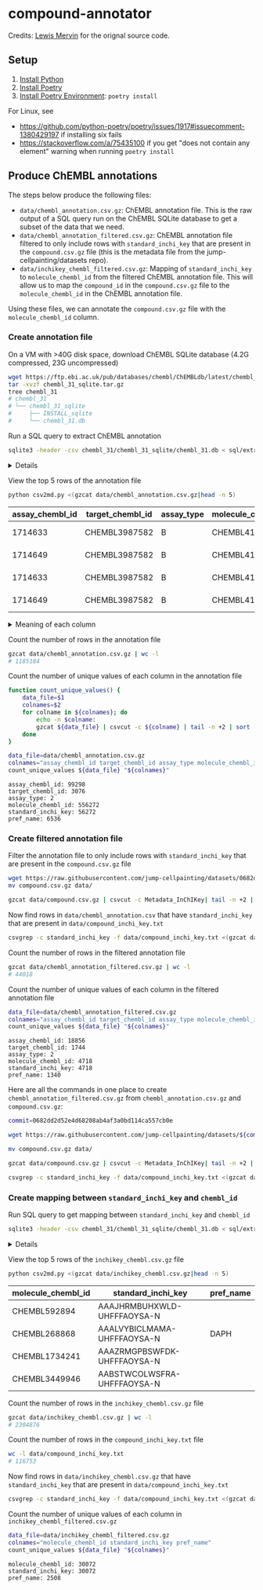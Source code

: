 # compound-annotator

Credits: [Lewis Mervin](https://github.com/lewismervin1) for the orignal source code.

## Setup

1. [Install Python](https://www.python.org/downloads/)
1. [Install Poetry](https://python-poetry.org/docs/#installation)
1. [Install Poetry Environment](https://python-poetry.org/docs/basic-usage/#installing-dependencies): `poetry install`

For Linux, see

- <https://github.com/python-poetry/poetry/issues/1917#issuecomment-1380429197> if installing six fails
- <https://stackoverflow.com/a/75435100> if you get "does not contain any element" warning when running `poetry install`

## Produce ChEMBL annotations

The steps below produce the following files:

- `data/chembl_annotation.csv.gz`: ChEMBL annotation file. This is the raw output of a SQL query run on the ChEMBL SQLite database to get a subset of the data that we need.
- `data/chembl_annotation_filtered.csv.gz`: ChEMBL annotation file filtered to only include rows with `standard_inchi_key` that are present in the `compound.csv.gz` file (this is the metadata file from the jump-cellpainting/datasets repo).
- `data/inchikey_chembl_filtered.csv.gz`: Mapping of `standard_inchi_key` to `molecule_chembl_id` from the filtered ChEMBL annotation file. This will allow us to map the `compound_id` in the `compound.csv.gz` file to the `molecule_chembl_id` in the ChEMBL annotation file.

Using these files, we can annotate the `compound.csv.gz` file with the `molecule_chembl_id` column.

### Create annotation file

On a VM with >40G disk space, download ChEMBL SQLite database (4.2G compressed, 23G uncompressed)

```sh
wget https://ftp.ebi.ac.uk/pub/databases/chembl/ChEMBLdb/latest/chembl_31_sqlite.tar.gz
tar -xvzf chembl_31_sqlite.tar.gz
tree chembl_31
# chembl_31
# └── chembl_31_sqlite
#     ├── INSTALL_sqlite
#     └── chembl_31.db
```

Run a SQL query to extract ChEMBL annotation

```sh
sqlite3 -header -csv chembl_31/chembl_31_sqlite/chembl_31.db < sql/extract_chembl_annotation.sql | gzip > data/chembl_annotation.csv.gz
```

<details>

GPT-4 summary:

This SQL query retrieves a list of bioactivity data for small molecules with a focus on human targets from the ChEMBL database. The query is designed to filter and return specific information from multiple tables within the database. Here's a breakdown of what the query is doing:

1. `SELECT` clause: Defines the columns and data to be retrieved from the tables. These include assay ID, target ChEMBL ID, assay type, molecule ChEMBL ID, pChEMBL value, confidence score, standard InChI key, and preferred name of the molecule.
2. `FROM` clause: Lists the tables from which data will be fetched. These include compound_properties, compound_structures, compound_records, molecule_dictionary, activities, assays, target_dictionary, target_components, component_sequences, and source tables.
3. `WHERE` clause: Applies various conditions to filter the data based on the desired criteria:
    - Joins multiple tables by matching their key columns (e.g., molregno, assay_ID, tid, component_id, src_id).
    - Retrieves data only for human targets (`organism` = 'Homo sapiens').
    - Filters the data based on specific bioactivity types (`standard_type`: IC50, Ki, Kd, EC50, AC50).
    - Sets a minimum pChEMBL value (`pchembl_value` >= 5) and minimum confidence score (confidence_score >= 5).
    - Filters for specific assay types (`assay_type`: 'B' or 'F').
    - Excludes potential duplicate data and entries with data validity comments.
    - Ensures that the molecule is not a polymer (`polymer_flag` = 0) and has a non-null pChEMBL value.
4. `GROUP BY` clause: Groups the results based on unique combinations of `component_sequences.accession`, `molecule_dictionary.chembl_id`, `activities.assay_ID`, and `activities.pchembl_value`.

After running the query, you will obtain a list of small molecules and their bioactivity data against human targets, filtered by the specified criteria.

Notes:

- `assay_type` 'B' refers to binding assays. Binding assays are experiments designed to measure the interaction between a target molecule (often a protein) and a ligand (such as a drug or small molecule). This type of assay is used to evaluate the affinity, specificity, or other characteristics of the interaction.
- `assay_type` 'F' refers to functional assays. Functional assays are designed to measure the biological activity or effect of a molecule, such as a drug or small molecule, on its target. These assays evaluate how the molecule influences the target's function, such as its enzymatic activity, cellular response, or signal transduction. Functional assays can provide important insights into the efficacy and mechanism of action of a compound.
- `pchembl_value` is a standardized representation of the potency or efficacy of a compound in a bioactivity assay in the ChEMBL database. It is calculated by taking the negative logarithm to base 10 (-log10) of the compound's effective concentration, EC50, or inhibitory concentration, IC50, expressed in molar units (M). The pChEMBL value allows for easier comparison of bioactivity data across different compounds and assays. A higher pChEMBL value indicates a more potent compound (i.e., it is effective at a lower concentration). Typically, a pChEMBL value of 6 or higher is considered to be of biological interest for drug discovery purposes, although this threshold may vary depending on the specific target and disease area.

</details>

View the top 5 rows of the annotation file

```sh
python csv2md.py <(gzcat data/chembl_annotation.csv.gz|head -n 5)
```

| assay_chembl_id | target_chembl_id | assay_type | molecule_chembl_id | pchembl_value | confidence_score | standard_inchi_key          | pref_name |
|-----------------|------------------|------------|--------------------|---------------|------------------|-----------------------------|-----------|
| 1714633         | CHEMBL3987582    | B          | CHEMBL4107559      | 6.07          | 7                | UVVXRMZCPKQLAO-OAHLLOKOSA-N |           |
| 1714649         | CHEMBL3987582    | B          | CHEMBL4107559      | 5.86          | 7                | UVVXRMZCPKQLAO-OAHLLOKOSA-N |           |
| 1714633         | CHEMBL3987582    | B          | CHEMBL4108338      | 6.15          | 7                | OZBMIGDQBBMIRA-CQSZACIVSA-N |           |
| 1714649         | CHEMBL3987582    | B          | CHEMBL4108338      | 5.84          | 7                | OZBMIGDQBBMIRA-CQSZACIVSA-N |           |

<details>

<summary>Meaning of each column</summary>

1. `activities.assay_ID`: This is the unique identifier for a specific bioactivity assay in the ChEMBL database. An assay is an experimental procedure designed to measure the biological activity or effect of compounds on their targets.
1. `target_dictionary.chembl_id`: This is the unique ChEMBL identifier for a molecular target. A target is typically a protein, nucleic acid, or other biomolecule that a compound interacts with, often resulting in a biological effect.
1. `assays.assay_type`: This column indicates the type of bioactivity assay performed. Common assay types include 'B' for binding assays, 'F' for functional assays, 'A' for ADMET assays, and 'T' for toxicity assays.
1. `molecule_dictionary.chembl_id`: This is the unique ChEMBL identifier for a molecule (e.g., a small molecule or drug) in the database.
1. `activities.pchembl_value`: This is the standardized measure of a compound's potency or efficacy in a bioactivity assay, calculated as the negative logarithm to base 10 (-log10) of the compound's effective concentration (EC50) or inhibitory concentration (IC50).
1. `assays.confidence_score`: This is a numeric value (0-9) that indicates the level of confidence in the assignment of a molecular target to an assay. Higher values indicate higher confidence, with 9 being the highest confidence.
1. `compound_structures.standard_inchi_key`: This is the unique standard InChI key for the chemical structure of a compound. InChI keys are alphanumeric strings that serve as unique identifiers for chemical substances, making it easier to compare and share chemical information.
1. `molecule_dictionary.pref_name`: This column contains the preferred name or common name for a molecule in the ChEMBL database, making it easier for users to recognize and refer to the molecule.

</details>

Count the number of rows in the annotation file

```sh
gzcat data/chembl_annotation.csv.gz | wc -l
# 1185184
```

Count the number of unique values of each column in the annotation file

```sh
function count_unique_values() {
    data_file=$1
    colnames=$2
    for colname in ${colnames}; do
        echo -n $colname:
        gzcat ${data_file} | csvcut -c ${colname} | tail -n +2 | sort | uniq | wc -l | tr -s " "
    done
}
```

```sh
data_file=data/chembl_annotation.csv.gz
colnames="assay_chembl_id target_chembl_id assay_type molecule_chembl_id standard_inchi_key pref_name"
count_unique_values ${data_file} "${colnames}"
```

```text
assay_chembl_id: 99298
target_chembl_id: 3076
assay_type: 2
molecule_chembl_id: 556272
standard_inchi_key: 56272
pref_name: 6536
```

### Create filtered annotation file

Filter the annotation file to only include rows with `standard_inchi_key` that are present in the `compound.csv.gz` file

```sh
wget https://raw.githubusercontent.com/jump-cellpainting/datasets/0682dd2d52e4d68208ab4af3a0bd114ca557cb0e/metadata/compound.csv.gz
mv compound.csv.gz data/
```

```sh
gzcat data/compound.csv.gz | csvcut -c Metadata_InChIKey| tail -n +2 | sort | uniq > data/compound_inchi_key.txt
```

Now find rows in `data/chembl_annotation.csv` that have `standard_inchi_key` that are present in `data/compound_inchi_key.txt`

```sh
csvgrep -c standard_inchi_key -f data/compound_inchi_key.txt <(gzcat data/chembl_annotation.csv.gz) | gzip > data/chembl_annotation_filtered.csv.gz
```

Count the number of rows in the filtered annotation file

```sh
gzcat data/chembl_annotation_filtered.csv.gz | wc -l
# 44018
```

Count the number of unique values of each column in the filtered annotation file

```sh
data_file=data/chembl_annotation_filtered.csv.gz
colnames="assay_chembl_id target_chembl_id assay_type molecule_chembl_id standard_inchi_key pref_name"
count_unique_values ${data_file} "${colnames}"
```

```text
assay_chembl_id: 18856
target_chembl_id: 1744
assay_type: 2
molecule_chembl_id: 4718
standard_inchi_key: 4718
pref_name: 1340
```

Here are all the commands in one place to create `chembl_annotation_filtered.csv.gz` from `chembl_annotation.csv.gz` and `compound.csv.gz`:

```sh
commit=0682dd2d52e4d68208ab4af3a0bd114ca557cb0e

wget https://raw.githubusercontent.com/jump-cellpainting/datasets/${commit}/metadata/compound.csv.gz

mv compound.csv.gz data/

gzcat data/compound.csv.gz | csvcut -c Metadata_InChIKey| tail -n +2 | sort | uniq > data/compound_inchi_key.txt

csvgrep -c standard_inchi_key -f data/compound_inchi_key.txt <(gzcat data/chembl_annotation.csv.gz) | gzip > data/chembl_annotation_filtered.csv.gz
```

### Create mapping between `standard_inchi_key` and `chembl_id`

Run SQL query to get mapping between `standard_inchi_key` and `chembl_id`

```sh
sqlite3 -header -csv chembl_31/chembl_31_sqlite/chembl_31.db < sql/extract_chembl_inchikey_mapping.sql  | gzip > data/inchikey_chembl.csv.gz
```

<details>

GPT4 summary:

This SQL query retrieves unique molecular data from the ChEMBL database by joining the `compound_structures` and `molecule_dictionary` tables using the `molregno` column.
It selects the ChEMBL ID, standard InChI key, and preferred name of each molecule.

</details>

View the top 5 rows of the `inchikey_chembl.csv.gz` file

```sh
python csv2md.py <(gzcat data/inchikey_chembl.csv.gz|head -n 5)
```

| molecule_chembl_id | standard_inchi_key          | pref_name |
|--------------------|-----------------------------|-----------|
| CHEMBL592894       | AAAJHRMBUHXWLD-UHFFFAOYSA-N |           |
| CHEMBL268868       | AAALVYBICLMAMA-UHFFFAOYSA-N | DAPH      |
| CHEMBL1734241      | AAAZRMGPBSWFDK-UHFFFAOYSA-N |           |
| CHEMBL3449946      | AABSTWCOLWSFRA-UHFFFAOYSA-N |           |

Count the number of rows in the `inchikey_chembl.csv.gz` file

```sh
gzcat data/inchikey_chembl.csv.gz | wc -l
# 2304876
```

Count the number of rows in the `compound_inchi_key.txt` file

```sh
wc -l data/compound_inchi_key.txt
# 116753
```

Now find rows in `data/inchikey_chembl.csv.gz` that have `standard_inchi_key` that are present in `data/compound_inchi_key.txt`

```sh
csvgrep -c standard_inchi_key -f data/compound_inchi_key.txt <(gzcat data/inchikey_chembl.csv.gz) | gzip > data/inchikey_chembl_filtered.csv.gz
```

Count the number of unique values of each column in `inchikey_chembl_filtered.csv.gz`

```sh
data_file=data/inchikey_chembl_filtered.csv.gz
colnames="molecule_chembl_id standard_inchi_key pref_name"
count_unique_values ${data_file} "${colnames}"
```

```text
molecule_chembl_id: 30072
standard_inchi_key: 30072
pref_name: 2508
```
